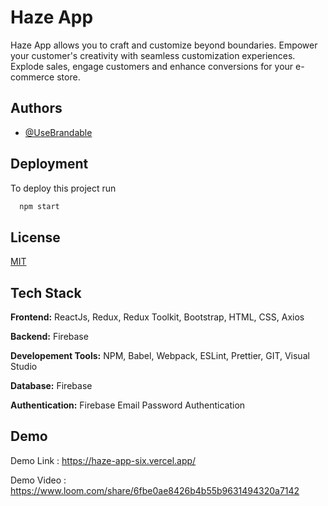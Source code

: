 
# Haze App

Haze App allows you to craft and customize beyond boundaries. Empower your customer's creativity with seamless customization experiences. Explode sales, engage customers and enhance conversions for your e-commerce store.
## Authors

- [@UseBrandable](https://usebrandable.com/)



## Deployment

To deploy this project run

```bash
  npm start
```


## License

[MIT](https://choosealicense.com/licenses/mit/)


## Tech Stack

**Frontend:** ReactJs, Redux, Redux Toolkit, Bootstrap, HTML, CSS, Axios

**Backend:** Firebase

**Developement Tools:** NPM, Babel, Webpack, ESLint, Prettier, GIT, Visual Studio

**Database:** Firebase

**Authentication:** Firebase Email Password Authentication


## Demo

Demo Link : https://haze-app-six.vercel.app/

Demo Video : https://www.loom.com/share/6fbe0ae8426b4b55b9631494320a7142

